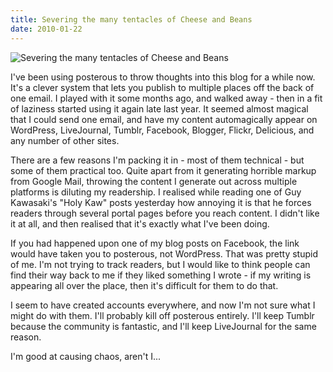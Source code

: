 ```yaml
---
title: Severing the many tentacles of Cheese and Beans
date: 2010-01-22
---
```


![Severing the many tentacles of Cheese and Beans](https://source.unsplash.com/7QCBakMyDCE/1600x900)

I've been using posterous to throw thoughts into this blog for a while now. It's a clever system that lets you publish to multiple places off the back of one email. I played with it some months ago, and walked away - then in a fit of laziness started using it again late last year. It seemed almost magical that I could send one email, and have my content automagically appear on WordPress, LiveJournal, Tumblr, Facebook, Blogger, Flickr, Delicious, and any number of other sites.

There are a few reasons I'm packing it in - most of them technical - but some of them practical too. Quite apart from it generating horrible markup from Google Mail, throwing the content I generate out across multiple platforms is diluting my readership. I realised while reading one of Guy Kawasaki's "Holy Kaw" posts yesterday how annoying it is that he forces readers through several portal pages before you reach content. I didn't like it at all, and then realised that it's exactly what I've been doing.

If you had happened upon one of my blog posts on Facebook, the link would have taken you to posterous, not WordPress. That was pretty stupid of me. I'm not trying to track readers, but I would like to think people can find their way back to me if they liked something I wrote - if my writing is appearing all over the place, then it's difficult for them to do that.

I seem to have created accounts everywhere, and now I'm not sure what I might do with them. I'll probably kill off posterous entirely. I'll keep Tumblr because the community is fantastic, and I'll keep LiveJournal for the same reason.

I'm good at causing chaos, aren't I...